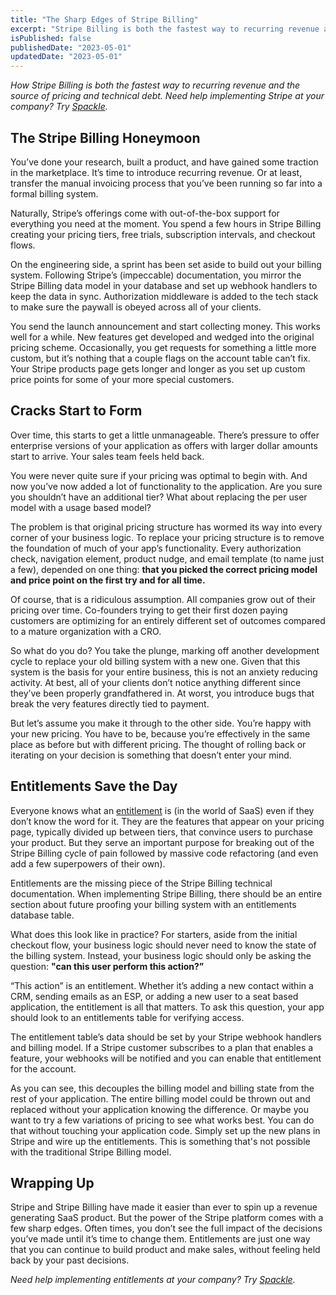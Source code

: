 ```yaml
---
title: "The Sharp Edges of Stripe Billing"
excerpt: "Stripe Billing is both the fastest way to recurring revenue and the source of pricing and technical debt. You've created a product, generated some revenue, and have decided to make some changes to your pricing. What now?"
isPublished: false
publishedDate: "2023-05-01"
updatedDate: "2023-05-01"
---
```


*How Stripe Billing is both the fastest way to recurring revenue and the source of pricing and technical debt. Need help implementing Stripe at your company? Try [Spackle](https://www.spackle.so).*

## The Stripe Billing Honeymoon

You’ve done your research, built a product, and have gained some traction in the marketplace. It’s time to introduce recurring revenue. Or at least, transfer the manual invoicing process that you’ve been running so far into a formal billing system.

Naturally, Stripe’s offerings come with out-of-the-box support for everything you need at the moment. You spend a few hours in Stripe Billing creating your pricing tiers, free trials, subscription intervals, and checkout flows.

On the engineering side, a sprint has been set aside to build out your billing system. Following Stripe’s (impeccable) documentation, you mirror the Stripe Billing data model in your database and set up webhook handlers to keep the data in sync. Authorization middleware is added to the tech stack to make sure the paywall is obeyed across all of your clients.

You send the launch announcement and start collecting money. This works well for a while. New features get developed and wedged into the original pricing scheme. Occasionally, you get requests for something a little more custom, but it’s nothing that a couple flags on the account table can’t fix. Your Stripe products page gets longer and longer as you set up custom price points for some of your more special customers.

## Cracks Start to Form

Over time, this starts to get a little unmanageable. There’s pressure to offer enterprise versions of your application as offers with larger dollar amounts start to arrive. Your sales team feels held back.

You were never quite sure if your pricing was optimal to begin with. And now you’ve now added a lot of functionality to the application. Are you sure you shouldn’t have an additional tier? What about replacing the per user model with a usage based model?

The problem is that original pricing structure has wormed its way into every corner of your business logic. To replace your pricing structure is to remove the foundation of much of your app’s functionality. Every authorization check, navigation element, product nudge, and email template (to name just a few), depended on one thing: **that you picked the correct pricing model and price point on the first try and for all time.**

Of course, that is a ridiculous assumption. All companies grow out of their pricing over time. Co-founders trying to get their first dozen paying customers are optimizing for an entirely different set of outcomes compared to a mature organization with a CRO.

So what do you do? You take the plunge, marking off another development cycle to replace your old billing system with a new one. Given that this system is the basis for your entire business, this is not an anxiety reducing activity. At best, all of your clients don’t notice anything different since they’ve been properly grandfathered in. At worst, you introduce bugs that break the very features directly tied to payment.

But let’s assume you make it through to the other side. You’re happy with your new pricing. You have to be, because you’re effectively in the same place as before but with different pricing. The thought of rolling back or iterating on your decision is something that doesn’t enter your mind.

## Entitlements Save the Day

Everyone knows what an [entitlement](http://localhost:3002/posts/saas-entitlements-the-basics) is (in the world of SaaS) even if they don’t know the word for it. They are the features that appear on your pricing page, typically divided up between tiers, that convince users to purchase your product. But they serve an important purpose for breaking out of the Stripe Billing cycle of pain followed by massive code refactoring (and even add a few superpowers of their own).

Entitlements are the missing piece of the Stripe Billing technical documentation. When implementing Stripe Billing, there should be an entire section about future proofing your billing system with an entitlements database table.

What does this look like in practice? For starters, aside from the initial checkout flow, your business logic should never need to know the state of the billing system. Instead, your business logic should only be asking the question: **"can this user perform this action?”**

“This action” is an entitlement. Whether it’s adding a new contact within a CRM, sending emails as an ESP, or adding a new user to a seat based application, the entitlement is all that matters. To ask this question, your app should look to an entitlements table for verifying access.

The entitlement table’s data should be set by your Stripe webhook handlers and billing model. If a Stripe customer subscribes to a plan that enables a feature, your webhooks will be notified and you can enable that entitlement for the account.

As you can see, this decouples the billing model and billing state from the rest of your application. The entire billing model could be thrown out and replaced without your application knowing the difference. Or maybe you want to try a few variations of pricing to see what works best. You can do that without touching your application code. Simply set up the new plans in Stripe and wire up the entitlements. This is something that's not possible with the traditional Stripe Billing model.

## Wrapping Up

Stripe and Stripe Billing have made it easier than ever to spin up a revenue generating SaaS product. But the power of the Stripe platform comes with a few sharp edges. Often times, you don’t see the full impact of the decisions you’ve made until it’s time to change them. Entitlements are just one way that you can continue to build product and make sales, without feeling held back by your past decisions.

*Need help implementing entitlements at your company? Try [Spackle](https://www.spackle.so).*